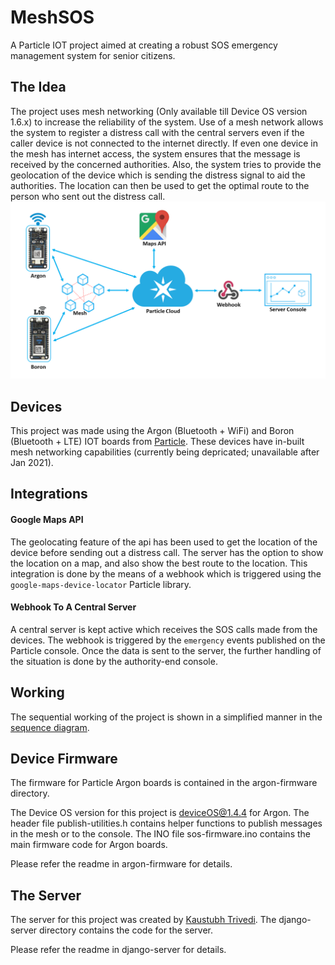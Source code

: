 # MeshSOS

A Particle IOT project aimed at creating a robust SOS emergency management system for senior citizens.

## The Idea
The project uses mesh networking (Only available till Device OS version 1.6.x) to increase the reliability of the system.
Use of a mesh network allows the system to register a distress call with the central servers even if the caller device is not connected to the internet directly.
If even one device in the mesh has internet access, the system ensures that the message is received by the concerned authorities.
Also, the system tries to provide the geolocation of the device which is sending the distress signal to aid the authorities. The location can then be used to get the optimal route to the person who sent out the distress call.
<img src="images/schematic.png">

## Devices
This project was made using the Argon (Bluetooth + WiFi) and Boron (Bluetooth + LTE) IOT boards from [Particle](https://www.particle.io/).
These devices have in-built mesh networking capabilities (currently being depricated; unavailable after Jan 2021).

## Integrations

#### Google Maps API
The geolocating feature of the api has been used to get the location of the device before sending out a distress call. The server has the option to show the location on a map, and also show the best route to the location. This integration is done by the means of a webhook which is triggered using the ```google-maps-device-locator``` Particle library.
#### Webhook To A Central Server
A central server is kept active which receives the SOS calls made from the devices. The webhook is triggered by the ```emergency``` events published on the Particle console. Once the data is sent to the server, the further handling of the situation is done by the authority-end console.

## Working
The sequential working of the project is shown in a simplified manner in the [sequence diagram](images/sequence-diagram.png).

## Device Firmware
The firmware for Particle Argon boards is contained in the argon-firmware directory. 

The Device OS version for this project is deviceOS@1.4.4 for Argon.
The header file publish-utilities.h contains helper functions to publish messages in the mesh or to the console.
The INO file sos-firmware.ino contains the main firmware code for Argon boards.

Please refer the readme in argon-firmware for details.

## The Server
The server for this project was created by [Kaustubh Trivedi](https://github.com/codekaust).
The django-server directory contains the code for the server.

Please refer the readme in django-server for details.